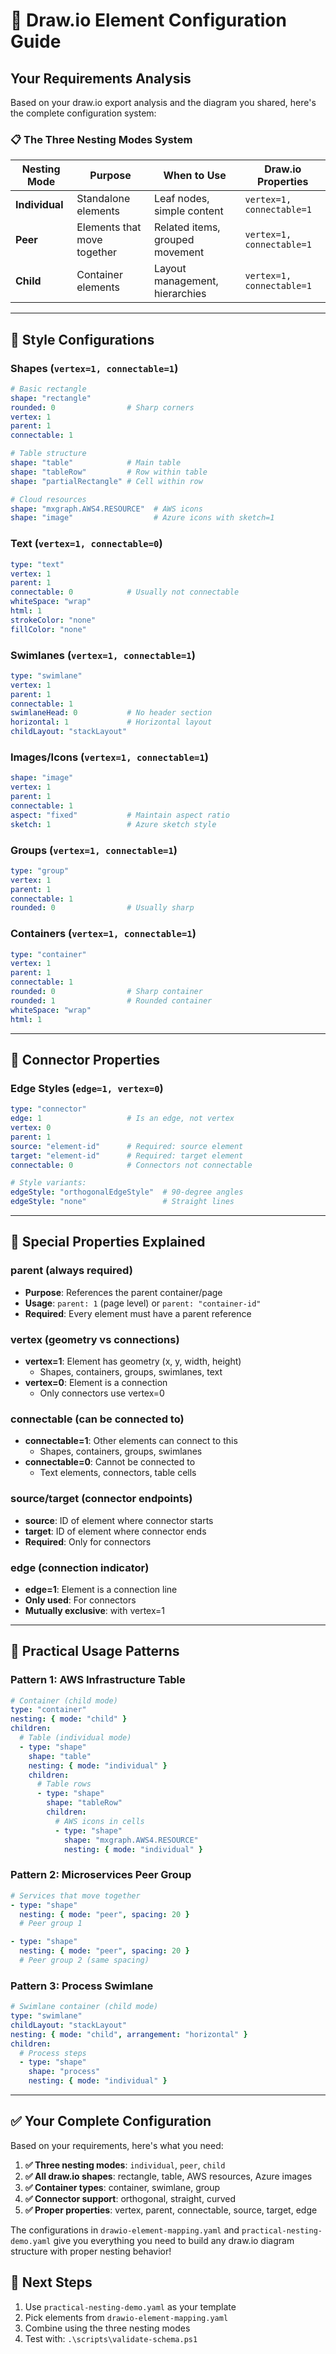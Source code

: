 # 🎯 Draw.io Element Configuration Guide

## Your Requirements Analysis

Based on your draw.io export analysis and the diagram you shared, here's the complete configuration system:

### 📋 **The Three Nesting Modes System**

| Nesting Mode | Purpose | When to Use | Draw.io Properties |
|--------------|---------|-------------|-------------------|
| **Individual** | Standalone elements | Leaf nodes, simple content | `vertex=1, connectable=1` |
| **Peer** | Elements that move together | Related items, grouped movement | `vertex=1, connectable=1` |
| **Child** | Container elements | Layout management, hierarchies | `vertex=1, connectable=1` |

---

## 🎨 **Style Configurations**

### **Shapes** (`vertex=1, connectable=1`)
```yaml
# Basic rectangle
shape: "rectangle"
rounded: 0                # Sharp corners
vertex: 1
parent: 1
connectable: 1

# Table structure
shape: "table"            # Main table
shape: "tableRow"         # Row within table  
shape: "partialRectangle" # Cell within row

# Cloud resources
shape: "mxgraph.AWS4.RESOURCE"  # AWS icons
shape: "image"                  # Azure icons with sketch=1
```

### **Text** (`vertex=1, connectable=0`)
```yaml
type: "text"
vertex: 1
parent: 1
connectable: 0            # Usually not connectable
whiteSpace: "wrap"
html: 1
strokeColor: "none"
fillColor: "none"
```

### **Swimlanes** (`vertex=1, connectable=1`)
```yaml
type: "swimlane"
vertex: 1
parent: 1
connectable: 1
swimlaneHead: 0           # No header section
horizontal: 1             # Horizontal layout
childLayout: "stackLayout"
```

### **Images/Icons** (`vertex=1, connectable=1`)
```yaml
shape: "image"
vertex: 1
parent: 1
connectable: 1
aspect: "fixed"           # Maintain aspect ratio
sketch: 1                 # Azure sketch style
```

### **Groups** (`vertex=1, connectable=1`)
```yaml
type: "group"
vertex: 1
parent: 1
connectable: 1
rounded: 0                # Usually sharp
```

### **Containers** (`vertex=1, connectable=1`)
```yaml
type: "container"
vertex: 1
parent: 1
connectable: 1
rounded: 0                # Sharp container
rounded: 1                # Rounded container
whiteSpace: "wrap"
html: 1
```

---

## 🔗 **Connector Properties**

### **Edge Styles** (`edge=1, vertex=0`)
```yaml
type: "connector"
edge: 1                   # Is an edge, not vertex
vertex: 0
parent: 1
source: "element-id"      # Required: source element
target: "element-id"      # Required: target element
connectable: 0            # Connectors not connectable

# Style variants:
edgeStyle: "orthogonalEdgeStyle"  # 90-degree angles
edgeStyle: "none"                 # Straight lines
```

---

## 🔧 **Special Properties Explained**

### **parent** (always required)
- **Purpose**: References the parent container/page
- **Usage**: `parent: 1` (page level) or `parent: "container-id"`
- **Required**: Every element must have a parent reference

### **vertex** (geometry vs connections)
- **vertex=1**: Element has geometry (x, y, width, height)
  - Shapes, containers, groups, swimlanes, text
- **vertex=0**: Element is a connection
  - Only connectors use vertex=0

### **connectable** (can be connected to)
- **connectable=1**: Other elements can connect to this
  - Shapes, containers, groups, swimlanes
- **connectable=0**: Cannot be connected to
  - Text elements, connectors, table cells

### **source/target** (connector endpoints)
- **source**: ID of element where connector starts
- **target**: ID of element where connector ends
- **Required**: Only for connectors

### **edge** (connection indicator)
- **edge=1**: Element is a connection line
- **Only used**: For connectors
- **Mutually exclusive**: with vertex=1

---

## 📐 **Practical Usage Patterns**

### **Pattern 1: AWS Infrastructure Table**
```yaml
# Container (child mode)
type: "container"
nesting: { mode: "child" }
children:
  # Table (individual mode)
  - type: "shape"
    shape: "table"
    nesting: { mode: "individual" }
    children:
      # Table rows
      - type: "shape"
        shape: "tableRow"
        children:
          # AWS icons in cells
          - type: "shape"
            shape: "mxgraph.AWS4.RESOURCE"
            nesting: { mode: "individual" }
```

### **Pattern 2: Microservices Peer Group**
```yaml
# Services that move together
- type: "shape"
  nesting: { mode: "peer", spacing: 20 }
  # Peer group 1

- type: "shape" 
  nesting: { mode: "peer", spacing: 20 }
  # Peer group 2 (same spacing)
```

### **Pattern 3: Process Swimlane**
```yaml
# Swimlane container (child mode)
type: "swimlane"
childLayout: "stackLayout"
nesting: { mode: "child", arrangement: "horizontal" }
children:
  # Process steps
  - type: "shape"
    shape: "process"
    nesting: { mode: "individual" }
```

---

## ✅ **Your Complete Configuration**

Based on your requirements, here's what you need:

1. **✅ Three nesting modes**: `individual`, `peer`, `child`
2. **✅ All draw.io shapes**: rectangle, table, AWS resources, Azure images
3. **✅ Container types**: container, swimlane, group
4. **✅ Connector support**: orthogonal, straight, curved
5. **✅ Proper properties**: vertex, parent, connectable, source, target, edge

The configurations in `drawio-element-mapping.yaml` and `practical-nesting-demo.yaml` give you everything you need to build any draw.io diagram structure with proper nesting behavior!

## 🚀 **Next Steps**

1. Use `practical-nesting-demo.yaml` as your template
2. Pick elements from `drawio-element-mapping.yaml` 
3. Combine using the three nesting modes
4. Test with: `.\scripts\validate-schema.ps1`
